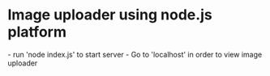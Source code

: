 <h1>Image uploader using node.js platform</h1>
<p1>
- run 'node index.js' to start server
- Go to 'localhost' in order to view image uploader</p1>

